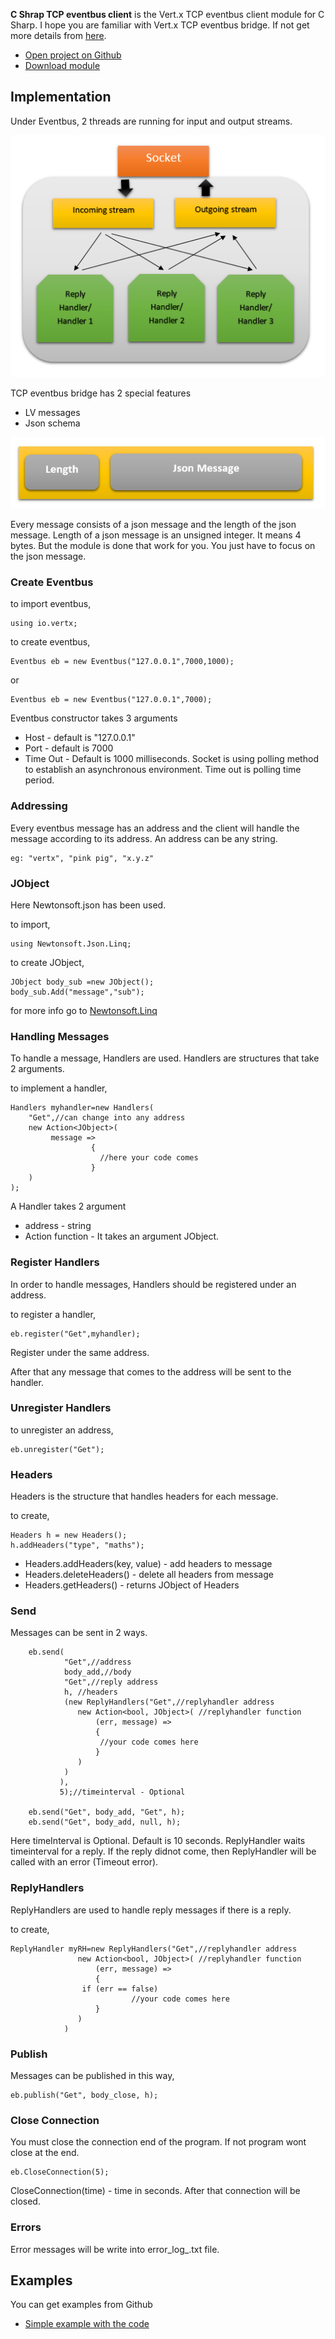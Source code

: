 
**C Shrap TCP eventbus client** is the Vert.x TCP eventbus client module for C Sharp. I hope you are familiar with Vert.x TCP eventbus bridge. If not get more details from [here](http://vertx.io/docs/vertx-tcp-eventbus-bridge/java/ "http://vertx.io/docs/vertx-tcp-eventbus-bridge/java/"). 

- [Open project on Github](https://github.com/jaymine/TCP-eventbus-client-C-Sharp)
- [Download module](https://www.nuget.org/packages/VertxEventbus/1.2.0-beta)

## Implementation ##

Under Eventbus, 2 threads are running for input and output streams.

![Complete Design](https://raw.githubusercontent.com/jaymine/TCP-eventbus-client-Python/gh-pages/2.png)

TCP eventbus bridge has 2 special features

- LV messages 
- Json schema

![LV Message](https://raw.githubusercontent.com/jaymine/TCP-eventbus-client-Python/gh-pages/3.png)

Every message consists of a json message and the length of the json message. Length of a json message is an unsigned integer. It means 4 bytes. But the module is done that work for you. You just have to focus on the json message.


### Create Eventbus ###

to import eventbus,

	using io.vertx;

to create eventbus,

	Eventbus eb = new Eventbus("127.0.0.1",7000,1000);
or 

	Eventbus eb = new Eventbus("127.0.0.1",7000);

Eventbus constructor takes 3 arguments

- Host - default is "127.0.0.1"
- Port - default is 7000
- Time Out - Default is 1000 milliseconds. Socket is using polling method to establish an asynchronous environment. Time out is polling time period. 

### Addressing ###

Every eventbus message has an address and the client will handle the message according to its address. An address can be any string.

	eg: "vertx", "pink pig", "x.y.z"

### JObject ###

Here Newtonsoft.json has been used.

to import,

	using Newtonsoft.Json.Linq;

to create JObject,

	JObject body_sub =new JObject();
    body_sub.Add("message","sub");
for more info go to [Newtonsoft.Linq](http://www.newtonsoft.com/json/help/html/QueryingLINQtoJSON.htm)

### Handling Messages ###

To handle a message, Handlers are used. Handlers are structures that take 2 arguments. 

to implement a handler,

	Handlers myhandler=new Handlers(
        "Get",//can change into any address
        new Action<JObject>(
             message =>
                      {
                    	//here your code comes
                      }
        )
    );


A Handler takes 2 argument 

- address - string
- Action function - It takes an argument JObject. 
	

### Register Handlers ###

In order to handle messages, Handlers should be registered under an address.

to register a handler,

	eb.register("Get",myhandler);
 Register under the same address.

After that any message that comes to the address will be sent to the handler.

### Unregister Handlers ###

to unregister an address,

	eb.unregister("Get");

### Headers ###

Headers is the structure that handles headers for each message. 

to create,

	Headers h = new Headers();
    h.addHeaders("type", "maths"); 

- Headers.addHeaders(key, value) - add headers to message
- Headers.deleteHeaders() - delete all headers from message
- Headers.getHeaders() - returns JObject of Headers


### Send ###

Messages can be sent in 2 ways.

		eb.send(
                "Get",//address
                body_add,//body
                "Get",//reply address
                h, //headers
                (new ReplyHandlers("Get",//replyhandler address
                   new Action<bool, JObject>( //replyhandler function
                       (err, message) =>
                       {
                   		//your code comes here
                       }
                   )
                )
               ),
               5);//timeinterval - Optional

		eb.send("Get", body_add, "Get", h);
        eb.send("Get", body_add, null, h);

Here timeInterval is Optional. Default is 10 seconds. ReplyHandler waits timeinterval for a reply. If the reply didnot come, then ReplyHandler will be called with an error (Timeout error).

### ReplyHandlers ###

ReplyHandlers are used to handle reply messages if there is a reply.

to create,

	ReplyHandler myRH=new ReplyHandlers("Get",//replyhandler address
                   new Action<bool, JObject>( //replyhandler function
                       (err, message) =>
                       {
                    if (err == false)
                               //your code comes here
                       }
                   )
                )

### Publish ###

Messages can be published in this way,

	eb.publish("Get", body_close, h);

### Close Connection ###

You must close the connection end of the program. If not program wont close at the end.

	eb.CloseConnection(5);

CloseConnection(time) - time in seconds. After that connection will be closed.

### Errors ###

Error messages will be write into error_log_.txt file.  

## Examples ###

You can get examples from Github

* [Simple example with the code](https://github.com/jaymine/TCP-eventbus-client-C-Sharp/tree/master/examples "Get client and server codes")

